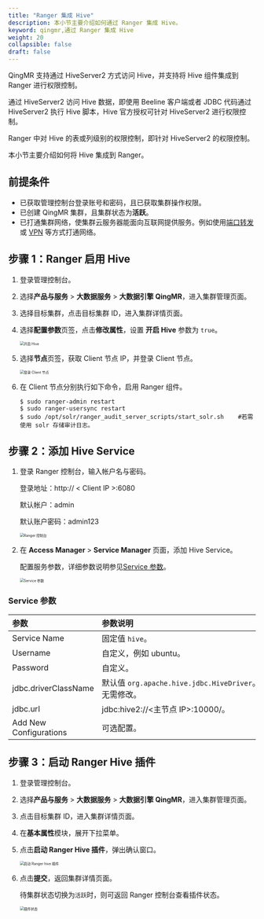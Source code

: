 ```yaml
---
title: "Ranger 集成 Hive"
description: 本小节主要介绍如何通过 Ranger 集成 Hive。 
keyword: qingmr,通过 Ranger 集成 Hive
weight: 20
collapsible: false
draft: false
---
```



QingMR 支持通过 HiveServer2 方式访问 Hive，并支持将 Hive 组件集成到 Ranger 进行权限控制。

通过 HiveServer2 访问 Hive 数据，即使用 Beeline 客户端或者 JDBC 代码通过 HiveServer2 执行 Hive 脚本，Hive 官方授权可针对 HiveServer2 进行权限控制。

Ranger 中对 Hive 的表或列级别的权限控制，即针对 HiveServer2 的权限控制。

本小节主要介绍如何将 Hive 集成到 Ranger。

## 前提条件

- 已获取管理控制台登录账号和密码，且已获取集群操作权限。
- 已创建 QingMR 集群，且集群状态为**活跃**。
- 已打通集群网络，使集群云服务器能面向互联网提供服务。例如使用[端口转发](../../../../../network/vpc/faq/methods_of_port_forwarding/)或 [VPN](../../../../../network/vpc/manual/vpn/) 等方式打通网络。

## 步骤 1：Ranger 启用 Hive

1. 登录管理控制台。
2. 选择**产品与服务** > **大数据服务** > **大数据引擎 QingMR**，进入集群管理页面。
3. 选择目标集群，点击目标集群 ID，进入集群详情页面。  
4. 选择**配置参数**页签，点击**修改属性**，设置 **开启 Hive** 参数为 `true`。
   
   <img src="../../../_images/enable_hive.png" alt="开启 Hive" style="zoom:50%;" />

5. 选择**节点**页签，获取 Client 节点 IP，并登录 Client 节点。
   
   <img src="../../../_images/client_node.png" alt="登录 Client 节点" style="zoom:50%;" />

6. 在 Client 节点分别执行如下命令，启用 Ranger 组件。

   ```
   $ sudo ranger-admin restart
   $ sudo ranger-usersync restart
   $ sudo /opt/solr/ranger_audit_server_scripts/start_solr.sh    #若需使用 solr 存储审计日志。
   ```

## 步骤 2：添加 Hive Service

1. 登录 Ranger 控制台，输入帐户名与密码。
    
    登录地址：http:// < Client IP >:6080

    默认帐户：admin
    
    默认账户密码：admin123

   <img src="../../../_images/ranger_ui.png" alt="Ranger 控制台" style="zoom:50%;" />

2. 在 **Access Manager** > **Service Manager** 页面，添加 Hive Service。
   
   配置服务参数，详细参数说明参见[Service 参数](#service-参数)。
   
   <img src="../../../_images/service_para.png" alt="Service 参数" style="zoom:50%;" />

### Service 参数

|<span style="display:inline-block;width:140px">参数</span> |<span style="display:inline-block;width:520px">参数说明</span>|
|:----|:----|
|   Service Name    |  固定值 `hive`。  |
|   Username    |  自定义，例如 ubuntu。  |
|   Password    |  自定义。  |
|   jdbc.driverClassName   |  默认值 `org.apache.hive.jdbc.HiveDriver`。<br>无需修改。</br>  |
|   jdbc.url    |  jdbc:hive2://<主节点 IP>:10000/。  |
|   Add New Configurations   |  可选配置。  |

## 步骤 3：启动 Ranger Hive 插件

1. 登录管理控制台。
2. 选择**产品与服务** > **大数据服务** > **大数据引擎 QingMR**，进入集群管理页面。
3. 点击目标集群 ID，进入集群详情页面。
4. 在**基本属性**模块，展开下拉菜单。
5. 点击**启动 Ranger Hive 插件**，弹出确认窗口。

   <img src="../../../_images/enable_ranger_hive.png" alt="启动 Ranger hive 插件" style="zoom:50%;" />

6. 点击**提交**，返回集群详情页面。
   
   待集群状态切换为`活跃`时，则可返回 Ranger 控制台查看插件状态。
   
   <img src="../../../_images/service_status.png" alt="插件状态" style="zoom:50%;" />
